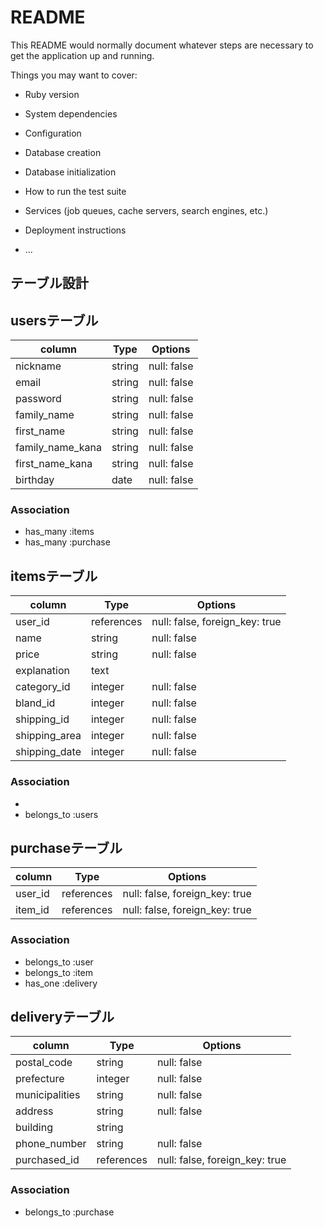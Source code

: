 # README

This README would normally document whatever steps are necessary to get the
application up and running.

Things you may want to cover:

* Ruby version

* System dependencies

* Configuration

* Database creation

* Database initialization

* How to run the test suite

* Services (job queues, cache servers, search engines, etc.)

* Deployment instructions

* ...

## テーブル設計

## usersテーブル

|  column                         | Type            | Options           |
| ---------------------- | ---------- | --------------- |
| nickname                       | string         | null: false         |
| email                              | string          | null: false         |
| password                       | string          | null: false         |
| family_name                  | string          | null: false         |
| first_name                      | string          | null: false          |
| family_name_kana         | string          | null: false          |
| first_name_kana            | string          | null: false          |
| birthday                         | date          | null: false          |

### Association

- has_many :items
- has_many :purchase


## itemsテーブル

|  column                   | Type            | Options             |
| ------------------ | ------------ | --------------- |
| user_id                    | references   | null: false, foreign_key: true  |
| name                       | string           | null: false          |
| price                         | string          | null: false          |
| explanation              | text             |                            |
| category_id              | integer         | null: false          |
| bland_id                   | integer         | null: false          |
| shipping_id              | integer         | null: false          |
| shipping_area          | integer          | null: false          |
| shipping_date          | integer          | null: false          |


### Association

- 
- belongs_to :users

## purchaseテーブル

|  column       | Type              | Options                                    |
| ----------- | ------------- | ---------------------------- |
| user_id         | references    | null: false, foreign_key: true  |
| item_id         | references    | null: false, foreign_key: true  |


### Association

- belongs_to :user
- belongs_to :item
- has_one :delivery

## deliveryテーブル

|  column                | Type           | Options             |
| ----------------- | ---------- | --------------- |
| postal_code         | string         | null: false          |
| prefecture            | integer       | null: false          |
| municipalities      | string          | null: false          |
| address                | string          | null: false          |
| building                | string          |                           |
| phone_number    | string          | null: false          |
| purchased_id       | references | null: false, foreign_key: true |

### Association

- belongs_to :purchase